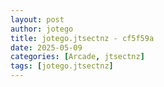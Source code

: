 ```yaml
---
layout: post
author: jotego
title: jotego.jtsectnz - cf5f59a
date: 2025-05-09
categories: [Arcade, jtsectnz]
tags: [jotego.jtsectnz]
---
```


